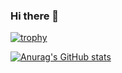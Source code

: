 ### Hi there 👋

<!--
**ystn/ystn** is a ✨ _special_ ✨ repository because its `README.md` (this file) appears on your GitHub profile.

Here are some ideas to get you started:

- 🔭 I’m currently working on ...
- 🌱 I’m currently learning ...
- 👯 I’m looking to collaborate on ...
- 🤔 I’m looking for help with ...
- 💬 Ask me about ...
- 📫 How to reach me: ...
- 😄 Pronouns: ...
- ⚡ Fun fact: ...
-->

[![trophy](https://github-profile-trophy.vercel.app/?username=ystn)](https://github.com/ryo-ma/github-profile-trophy)

[![Anurag's GitHub stats](https://github-readme-stats.vercel.app/api?username=ystn)](https://github.com/anuraghazra/github-readme-stats)
